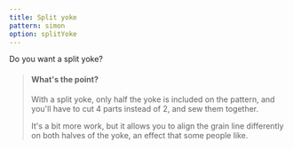 ```yaml
---
title: Split yoke
pattern: simon
option: splitYoke
---
```


Do you want a split yoke?

> #### What's the point?
> 
> With a split yoke, only half the yoke is included on the pattern, and you'll have to cut 4 parts instead of 2, and sew them together.
> 
> It's a bit more work, but it allows you to align the grain line differently on both halves of the yoke, an effect that some people like.